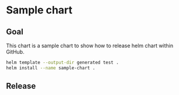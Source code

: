 # Sample chart

## Goal
This chart is a sample chart to show how to release helm chart within GitHub.


```bash
helm template --output-dir generated test .
helm install --name sample-chart .
```

## Release
